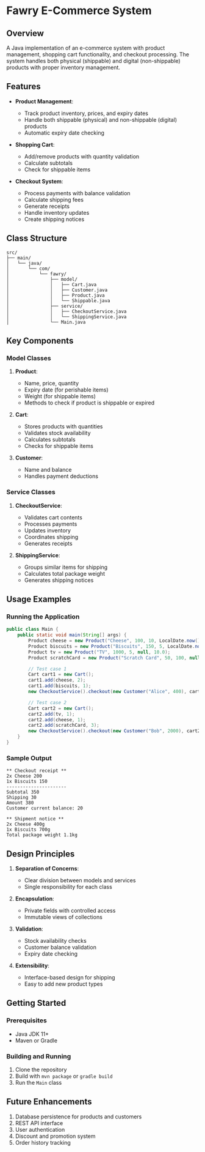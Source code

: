 # Fawry E-Commerce System

## Overview

A Java implementation of an e-commerce system with product management, shopping cart functionality, and checkout processing. The system handles both physical (shippable) and digital (non-shippable) products with proper inventory management.

## Features

- **Product Management**:
  - Track product inventory, prices, and expiry dates
  - Handle both shippable (physical) and non-shippable (digital) products
  - Automatic expiry date checking

- **Shopping Cart**:
  - Add/remove products with quantity validation
  - Calculate subtotals
  - Check for shippable items

- **Checkout System**:
  - Process payments with balance validation
  - Calculate shipping fees
  - Generate receipts
  - Handle inventory updates
  - Create shipping notices

## Class Structure

```
src/
├── main/
│   └── java/
│       └── com/
│           └── fawry/
│               ├── model/
│               │   ├── Cart.java
│               │   ├── Customer.java
│               │   ├── Product.java
│               │   └── Shippable.java
│               ├── service/
│               │   ├── CheckoutService.java
│               │   └── ShippingService.java
│               └── Main.java
```

## Key Components

### Model Classes

1. **Product**:
   - Name, price, quantity
   - Expiry date (for perishable items)
   - Weight (for shippable items)
   - Methods to check if product is shippable or expired

2. **Cart**:
   - Stores products with quantities
   - Validates stock availability
   - Calculates subtotals
   - Checks for shippable items

3. **Customer**:
   - Name and balance
   - Handles payment deductions

### Service Classes

1. **CheckoutService**:
   - Validates cart contents
   - Processes payments
   - Updates inventory
   - Coordinates shipping
   - Generates receipts

2. **ShippingService**:
   - Groups similar items for shipping
   - Calculates total package weight
   - Generates shipping notices

## Usage Examples

### Running the Application

```java
public class Main {
    public static void main(String[] args) {
        Product cheese = new Product("Cheese", 100, 10, LocalDate.now().plusDays(10), 0.4);
        Product biscuits = new Product("Biscuits", 150, 5, LocalDate.now().plusDays(20), 0.7);
        Product tv = new Product("TV", 1000, 5, null, 10.0);
        Product scratchCard = new Product("Scratch Card", 50, 100, null, null);

        // Test case 1
        Cart cart1 = new Cart();
        cart1.add(cheese, 2);
        cart1.add(biscuits, 1);
        new CheckoutService().checkout(new Customer("Alice", 400), cart1);

        // Test case 2
        Cart cart2 = new Cart();
        cart2.add(tv, 1);
        cart2.add(cheese, 1);
        cart2.add(scratchCard, 3);
        new CheckoutService().checkout(new Customer("Bob", 2000), cart2);
    }
}
```

### Sample Output

```
** Checkout receipt **
2x Cheese 200
1x Biscuits 150
----------------------
Subtotal 350
Shipping 30
Amount 380
Customer current balance: 20

** Shipment notice **
2x Cheese 400g
1x Biscuits 700g
Total package weight 1.1kg
```

## Design Principles

1. **Separation of Concerns**:
   - Clear division between models and services
   - Single responsibility for each class

2. **Encapsulation**:
   - Private fields with controlled access
   - Immutable views of collections

3. **Validation**:
   - Stock availability checks
   - Customer balance validation
   - Expiry date checking

4. **Extensibility**:
   - Interface-based design for shipping
   - Easy to add new product types

## Getting Started

### Prerequisites

- Java JDK 11+
- Maven or Gradle

### Building and Running

1. Clone the repository
2. Build with `mvn package` or `gradle build`
3. Run the `Main` class

## Future Enhancements

1. Database persistence for products and customers
2. REST API interface
3. User authentication
4. Discount and promotion system
5. Order history tracking
